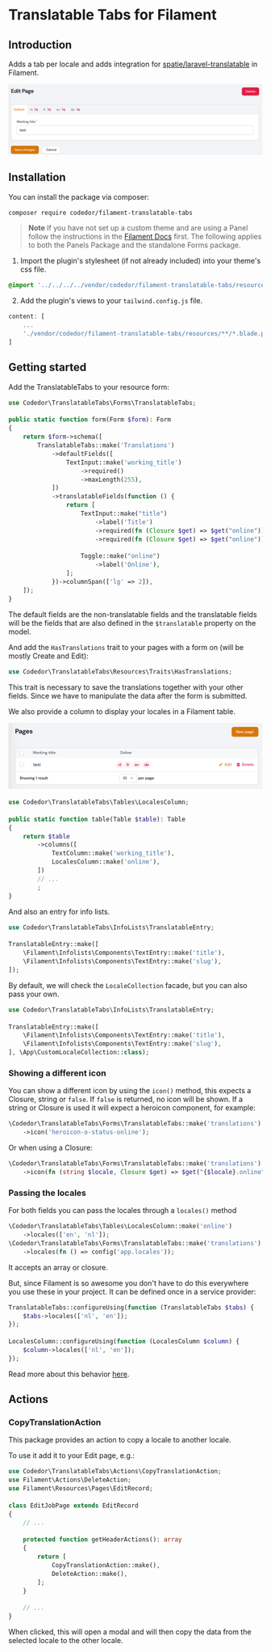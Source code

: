 # Translatable Tabs for Filament

## Introduction

Adds a tab per locale and adds integration for [spatie/laravel-translatable](https://spatie.be/docs/laravel-translatable/v6/introduction) in Filament.

![translatable-tabs.png](translatable-tabs.png)

## Installation

You can install the package via composer:

```bash
composer require codedor/filament-translatable-tabs
```

> **Note**
> If you have not set up a custom theme and are using a Panel follow the instructions in the [Filament Docs](https://filamentphp.com/docs/3.x/panels/themes#creating-a-custom-theme) first. The following applies to both the Panels Package and the standalone Forms package.

1. Import the plugin's stylesheet (if not already included) into your theme's css file.

```css
@import '../../../../vendor/codedor/filament-translatable-tabs/resources/css/plugin.css';
```

2. Add the plugin's views to your `tailwind.config.js` file.

```js
content: [
    ...
    './vendor/codedor/filament-translatable-tabs/resources/**/*.blade.php',
]
```


## Getting started

Add the TranslatableTabs to your resource form:

```php
use Codedor\TranslatableTabs\Forms\TranslatableTabs;

public static function form(Form $form): Form
{
    return $form->schema([
        TranslatableTabs::make('Translations')
            ->defaultFields([
                TextInput::make('working_title')
                    ->required()
                    ->maxLength(255),
            ])
            ->translatableFields(function () {
                return [
                    TextInput::make("title")
                        ->label('Title')
                        ->required(fn (Closure $get) => $get("online")),
                        ->required(fn (Closure $get) => $get("online")),
    
                    Toggle::make("online")
                        ->label('Online'),
                ];
            })->columnSpan(['lg' => 2]),
    ]);
}
```

The default fields are the non-translatable fields and the translatable fields will be the fields that are also defined in the `$translatable` property on the model.

And add the `HasTranslations` trait to your pages with a form on (will be mostly Create and Edit):

```php
use Codedor\TranslatableTabs\Resources\Traits\HasTranslations;
```

This trait is necessary to save the translations together with your other fields. Since we have to manipulate the data after the form is submitted.

We also provide a column to display your locales in a Filament table.

![locales-column.png](locales-column.png)

```php
use Codedor\TranslatableTabs\Tables\LocalesColumn;

public static function table(Table $table): Table
{
    return $table
        ->columns([
            TextColumn::make('working_title'),
            LocalesColumn::make('online'),
        ])
        // ...
        ;
}
```

And also an entry for info lists.

```php
use Codedor\TranslatableTabs\InfoLists\TranslatableEntry;

TranslatableEntry::make([
    \Filament\Infolists\Components\TextEntry::make('title'),
    \Filament\Infolists\Components\TextEntry::make('slug'),
]);
```

By default, we will check the `LocaleCollection` facade, but you can also pass your own.

```php
use Codedor\TranslatableTabs\InfoLists\TranslatableEntry;

TranslatableEntry::make([
    \Filament\Infolists\Components\TextEntry::make('title'),
    \Filament\Infolists\Components\TextEntry::make('slug'),
], \App\CustomLocaleCollection::class);
```

### Showing a different icon

You can show a different icon by using the `icon()` method, this expects a Closure, string or `false`.
If `false` is returned, no icon will be shown. If a string or Closure is used it will expect a heroicon component, for example:

```php
\Codedor\TranslatableTabs\Forms\TranslatableTabs::make('translations')
    ->icon('heroicon-o-status-online');
```

Or when using a Closure:

```php
\Codedor\TranslatableTabs\Forms\TranslatableTabs::make('translations')
    ->icon(fn (string $locale, Closure $get) => $get("{$locale}.online") ? 'heroicon-o-status-online' : 'heroicon-o-status-offline');
```

### Passing the locales

For both fields you can pass the locales through a `locales()` method

```php
\Codedor\TranslatableTabs\Tables\LocalesColumn::make('online')
    ->locales(['en', 'nl']);
\Codedor\TranslatableTabs\Forms\TranslatableTabs::make('translations')
    ->locales(fn () => config('app.locales'));
```

It accepts an array or closure.

But, since Filament is so awesome you don't have to do this everywhere you use these in your project.
It can be defined once in a service provider:

```php
TranslatableTabs::configureUsing(function (TranslatableTabs $tabs) {
    $tabs->locales(['nl', 'en']);
});

LocalesColumn::configureUsing(function (LocalesColumn $column) {
    $column->locales(['nl', 'en']);
});
```

Read more about this behavior [here](https://filamentphp.com/docs/3.x/forms/fields/getting-started#global-settings).

## Actions

### CopyTranslationAction

This package provides an action to copy a locale to another locale.

To use it add it to your Edit page, e.g.:

```php
use Codedor\TranslatableTabs\Actions\CopyTranslationAction;
use Filament\Actions\DeleteAction;
use Filament\Resources\Pages\EditRecord;

class EditJobPage extends EditRecord
{
    // ...
    
    protected function getHeaderActions(): array
    {
        return [
            CopyTranslationAction::make(),
            DeleteAction::make(),
        ];
    }
    
    // ...
}
```

When clicked, this will open a modal and will then copy the data from the selected locale to the other locale.
